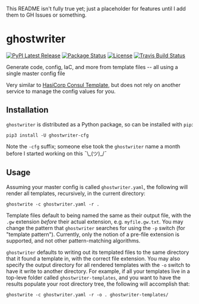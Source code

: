 This README isn't fully true yet; just a placeholder for features until I add
them to GH Issues or something.

ghostwriter
===========

[![PyPI Latest Release](https://img.shields.io/pypi/v/ghostwriter-cfg.svg)](https://pypi.org/project/ghostwriter-cfg/)
[![Package Status](https://img.shields.io/pypi/status/ghostwriter-cfg.svg)](https://pypi.org/project/ghostwriter-cfg/)
[![License](https://img.shields.io/pypi/l/ghostwriter-cfg.svg)](https://github.com/ryapric/ghostwriter/blob/master/LICENSE)
[![Travis Build Status](https://travis-ci.org/ryapric/ghostwriter.svg?branch=master)](https://travis-ci.org/ryapric/ghostwriter)

Generate code, config, IaC, and more from template files -- all using a single
master config file

Very similar to [HasiCorp Consul
Template](https://github.com/hashicorp/consul-template), but does not rely on
another service to manage the config values for you.

Installation
------------

`ghostwriter` is distributed as a Python package, so can be installed with
`pip`:

    pip3 install -U ghostwriter-cfg

Note the `-cfg` suffix; someone else took the `ghostwriter` name a month before
I started working on this ¯\\\_(ツ)\_/¯

Usage
-----

Assuming your master config is called `ghostwriter.yaml`, the following will
render all templates, recursively, in the current directory:

    ghostwrite -c ghostwriter.yaml -r .

Template files default to being named the same as their output file, with the
`.gw` extension *before* their actual extension, e.g. `myfile.gw.txt`. You may
change the pattern that `ghostwriter` searches for using the `-p` switch (for
"template pattern"). Currently, only the notion of a pre-file extension is
supported, and not other pattern-matching algorithms.

`ghostwriter` defaults to writing out its templated files to the same directory
that it found a template in, with the correct file extension. You may also
specify the output directory for all rendered templates with the `-o` switch to
have it write to another directory. For example, if all your templates live in a
top-leve folder called `ghostwriter-templates`, and you want to have the results
populate your root directory tree, the following will accomplish that:

    ghostwrite -c ghostwriter.yaml -r -o . ghostwriter-templates/

